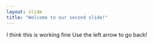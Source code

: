 ```yaml
---
layout: slide
title: "Welcome to our second slide!"
---
```

I think this is working fine
Use the left arrow to go back!
